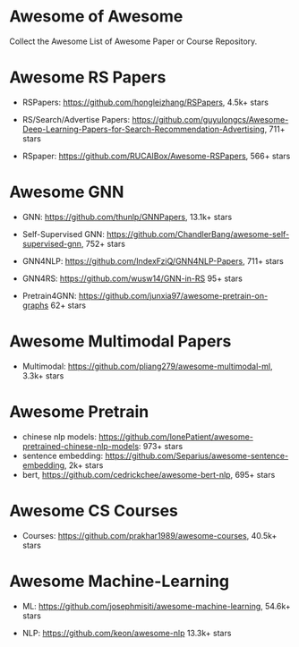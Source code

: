 # Awesome of Awesome
Collect the Awesome List of Awesome Paper or Course Repository.



# Awesome RS Papers

- RSPapers: https://github.com/hongleizhang/RSPapers, 4.5k+ stars

- RS/Search/Advertise Papers: https://github.com/guyulongcs/Awesome-Deep-Learning-Papers-for-Search-Recommendation-Advertising, 711+ stars

- RSpaper: https://github.com/RUCAIBox/Awesome-RSPapers,  566+ stars


# Awesome GNN

- GNN: https://github.com/thunlp/GNNPapers, 13.1k+ stars

- Self-Supervised GNN: https://github.com/ChandlerBang/awesome-self-supervised-gnn, 752+ stars

- GNN4NLP: https://github.com/IndexFziQ/GNN4NLP-Papers, 711+ stars

- GNN4RS: https://github.com/wusw14/GNN-in-RS  95+ stars

- Pretrain4GNN: https://github.com/junxia97/awesome-pretrain-on-graphs 62+ stars


# Awesome Multimodal Papers

- Multimodal: https://github.com/pliang279/awesome-multimodal-ml, 3.3k+ stars


# Awesome Pretrain


- chinese nlp models: https://github.com/lonePatient/awesome-pretrained-chinese-nlp-models: 973+ stars
- sentence embedding: https://github.com/Separius/awesome-sentence-embedding, 2k+ stars
- bert, https://github.com/cedrickchee/awesome-bert-nlp, 695+ stars

# Awesome CS Courses

- Courses: https://github.com/prakhar1989/awesome-courses, 40.5k+ stars


# Awesome Machine-Learning

- ML: https://github.com/josephmisiti/awesome-machine-learning, 54.6k+ stars

- NLP: https://github.com/keon/awesome-nlp 13.3k+ stars


